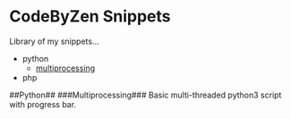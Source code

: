 CodeByZen Snippets
==================

Library of my snippets...

* python
  * [multiprocessing](#python_multiprocessing)
* php

##Python##
<a name="python_multiprocessing"></a>
###Multiprocessing###
Basic multi-threaded python3 script with progress bar.